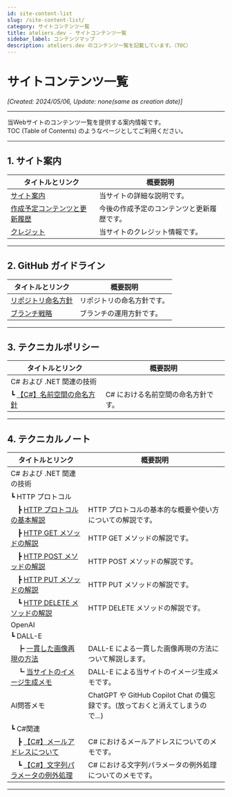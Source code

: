 ```yaml
---
id: site-content-list
slug: /site-content-list/
category: サイトコンテンツ一覧
title: ateliers.dev - サイトコンテンツ一覧
sidebar_label: コンテンツマップ
description: ateliers.dev のコンテンツ一覧を記載しています。（TOC）
---
```


# サイトコンテンツ一覧

*[Created: 2024/05/06, Update: none(same as creation date)]*

---

当Webサイトのコンテンツ一覧を提供する案内情報です。  
TOC (Table of Contents) のようなページとしてご利用ください。

---

## 1. サイト案内

| タイトルとリンク | 概要説明 |
|------------------|----------|
| [サイト案内](/docs/site-guidance) | 当サイトの詳細な説明です。 |
| [作成予定コンテンツと更新履歴](/docs/site-guidance/planned-content-and-update-history) | 今後の作成予定のコンテンツと更新履歴です。 |
| [クレジット](/docs/site-guidance/credits) | 当サイトのクレジット情報です。 |

---

## 2. GitHub ガイドライン

| タイトルとリンク | 概要説明 |
|------------------|----------|
| [リポジトリ命名方針](/docs/github-guidelines/repository-naming-policy) | リポジトリの命名方針です。 |
| [ブランチ戦略](/docs/github-guidelines/branch-strategy) | ブランチの運用方針です。 |

---

## 3. テクニカルポリシー

| タイトルとリンク | 概要説明 |
|------------------|----------|
| C# および .NET 関連の技術 ||
| ┗ [【C#】名前空間の命名方針](/docs/technical-policies/csharp/names-of-namespaces) | C# における名前空間の命名方針です。 |

---

## 4. テクニカルノート

| タイトルとリンク | 概要説明 |
|------------------|----------|
| C# および .NET 関連の技術 ||
| ┗ HTTP プロトコル||
| 　┣ [HTTP プロトコルの基本解説](/docs/technical-notebook/dotnet/http-protocol/basic-explanation) | HTTP プロトコルの基本的な概要や使い方についての解説です。 |
| 　┣ [HTTP GET メソッドの解説](/docs/technical-notebook/dotnet/http-protocol/get-method) | HTTP GET メソッドの解説です。 |
| 　┣ [HTTP POST メソッドの解説](/docs/technical-notebook/dotnet/http-protocol/post-method) | HTTP POST メソッドの解説です。 |
| 　┣ [HTTP PUT メソッドの解説](/docs/technical-notebook/dotnet/http-protocol/put-method) | HTTP PUT メソッドの解説です。 |
| 　┗ [HTTP DELETE メソッドの解説](/docs/technical-notebook/dotnet/http-protocol/delete-method) | HTTP DELETE メソッドの解説です。 |
| OpenAI ||
| ┗ DALL-E ||
| 　┣ [一貫した画像再現の方法](/docs/technical-notebook/openai/dalle/consistent-image-reproduction) | DALL-E による一貫した画像再現の方法について解説します。 |
| 　┗ [当サイトのイメージ生成メモ](/docs/technical-notebook/openai/dalle/image-generation-memo) | DALL-E による当サイトのイメージ生成メモです。 |
| AI問答メモ | ChatGPT や GitHub Copilot Chat の備忘録です。(放っておくと消えてしまうので...) |
| ┗ C#関連 ||
| 　┣ [【C#】メールアドレスについて](/docs/technical-notebook/ai-chat-memos/csharp/20240410-about-email-address) | C# におけるメールアドレスについてのメモです。 |
| 　┗ [【C#】文字列パラメータの例外処理](/docs/technical-notebook/ai-chat-memos/csharp/20240412-about-exception-handling) | C# における文字列パラメータの例外処理についてのメモです。 |

---

